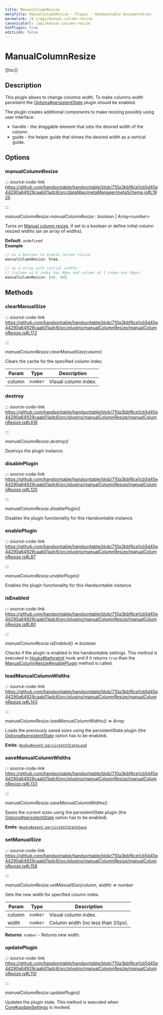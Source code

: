 ```yaml
---
title: ManualColumnResize
metaTitle: ManualColumnResize - Plugin - Handsontable Documentation
permalink: /8.1/api/manual-column-resize
canonicalUrl: /api/manual-column-resize
hotPlugin: true
editLink: false
---
```


# ManualColumnResize

[[toc]]

## Description

This plugin allows to change columns width. To make columns width persistent the [Options#persistentState](@/api/options.md#persistentstate)
plugin should be enabled.

The plugin creates additional components to make resizing possibly using user interface:
- handle - the draggable element that sets the desired width of the column.
- guide - the helper guide that shows the desired width as a vertical guide.


## Options

### manualColumnResize
  
::: source-code-link https://github.com/handsontable/handsontable/blob/710a3bbf6ce1cb5d45e44290a64929caab01adc6/src/dataMap/metaManager/metaSchema.js#L1925

:::

_manualColumnResize.manualColumnResize : boolean | Array&lt;number&gt;_

Turns on [Manual column resize](@/guides/columns/column-width.md#column-stretching), if set to a boolean or define initial column resized widths (an an array of widths).

**Default**: <code>undefined</code>  
**Example**  
```js
// as a boolean to enable column resize
manualColumnResize: true,

// as a array with initial widths
// (column at 0 index has 40px and column at 1 index has 50px)
manualColumnResize: [40, 50],
```

## Methods

### clearManualSize
  
::: source-code-link https://github.com/handsontable/handsontable/blob/710a3bbf6ce1cb5d45e44290a64929caab01adc6/src/plugins/manualColumnResize/manualColumnResize.js#L172

:::

_manualColumnResize.clearManualSize(column)_

Clears the cache for the specified column index.


| Param | Type | Description |
| --- | --- | --- |
| column | `number` | Visual column index. |



### destroy
  
::: source-code-link https://github.com/handsontable/handsontable/blob/710a3bbf6ce1cb5d45e44290a64929caab01adc6/src/plugins/manualColumnResize/manualColumnResize.js#L616

:::

_manualColumnResize.destroy()_

Destroys the plugin instance.



### disablePlugin
  
::: source-code-link https://github.com/handsontable/handsontable/blob/710a3bbf6ce1cb5d45e44290a64929caab01adc6/src/plugins/manualColumnResize/manualColumnResize.js#L120

:::

_manualColumnResize.disablePlugin()_

Disables the plugin functionality for this Handsontable instance.



### enablePlugin
  
::: source-code-link https://github.com/handsontable/handsontable/blob/710a3bbf6ce1cb5d45e44290a64929caab01adc6/src/plugins/manualColumnResize/manualColumnResize.js#L87

:::

_manualColumnResize.enablePlugin()_

Enables the plugin functionality for this Handsontable instance.



### isEnabled
  
::: source-code-link https://github.com/handsontable/handsontable/blob/710a3bbf6ce1cb5d45e44290a64929caab01adc6/src/plugins/manualColumnResize/manualColumnResize.js#L80

:::

_manualColumnResize.isEnabled() ⇒ boolean_

Checks if the plugin is enabled in the handsontable settings. This method is executed in [Hooks#beforeInit](@/api/hooks.md#beforeinit)
hook and if it returns `true` than the [ManualColumnResize#enablePlugin](@/api/manualColumnResize.md#enableplugin) method is called.



### loadManualColumnWidths
  
::: source-code-link https://github.com/handsontable/handsontable/blob/710a3bbf6ce1cb5d45e44290a64929caab01adc6/src/plugins/manualColumnResize/manualColumnResize.js#L143

:::

_manualColumnResize.loadManualColumnWidths() ⇒ Array_

Loads the previously saved sizes using the persistentState plugin (the [Options#persistentState](@/api/options.md#persistentstate) option has to be enabled).

**Emits**: [`Hooks#event:persistentStateLoad`](@/api/hooks.md#persistentstateload)  


### saveManualColumnWidths
  
::: source-code-link https://github.com/handsontable/handsontable/blob/710a3bbf6ce1cb5d45e44290a64929caab01adc6/src/plugins/manualColumnResize/manualColumnResize.js#L133

:::

_manualColumnResize.saveManualColumnWidths()_

Saves the current sizes using the persistentState plugin (the [Options#persistentState](@/api/options.md#persistentstate) option has to be enabled).

**Emits**: [`Hooks#event:persistentStateSave`](@/api/hooks.md#persistentstatesave)  


### setManualSize
  
::: source-code-link https://github.com/handsontable/handsontable/blob/710a3bbf6ce1cb5d45e44290a64929caab01adc6/src/plugins/manualColumnResize/manualColumnResize.js#L158

:::

_manualColumnResize.setManualSize(column, width) ⇒ number_

Sets the new width for specified column index.


| Param | Type | Description |
| --- | --- | --- |
| column | `number` | Visual column index. |
| width | `number` | Column width (no less than 20px). |


**Returns**: `number` - Returns new width.  

### updatePlugin
  
::: source-code-link https://github.com/handsontable/handsontable/blob/710a3bbf6ce1cb5d45e44290a64929caab01adc6/src/plugins/manualColumnResize/manualColumnResize.js#L110

:::

_manualColumnResize.updatePlugin()_

Updates the plugin state. This method is executed when [Core#updateSettings](@/api/core.md#updatesettings) is invoked.


